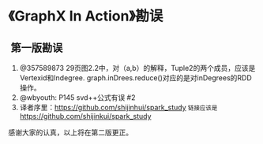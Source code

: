 # 《GraphX In Action》勘误


##  第一版勘误
1. @357589873 29页图2.2中，对（a,b）的解释，Tuple2的两个成员，应该是Vertexid和Indegree. graph.inDrees.reduce()对应的是对inDegrees的RDD操作。
2. @wbyouth: P145 svd++公式有误 #2
3. 译者序里：https://github.com/shijinhui/spark_study `链接应该是` https://github.com/shijinkui/spark_study


感谢大家的认真，以上将在第二版更正。
